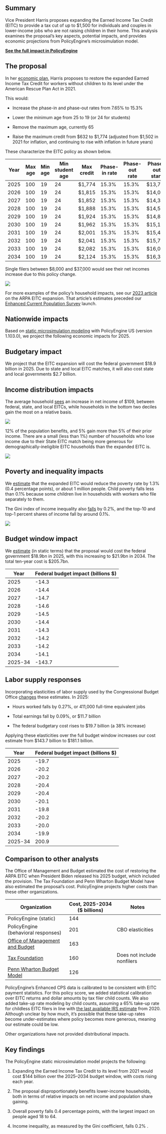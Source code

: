 ## Summary

Vice President Harris proposes expanding the Earned Income Tax Credit (EITC) to provide a tax cut of up to $1,500 for individuals and couples in lower-income jobs who are not raising children in their home. This analysis examines the proposal’s key aspects, potential impacts, and provides economic projections from PolicyEngine’s microsimulation model.

[**See the full impact in PolicyEngine**](https://policyengine.org/us/policy?focus=policyOutput.policyBreakdown&reform=67696&region=enhanced_us&timePeriod=2025&baseline=2&household=47732)

## The proposal

In her [economic plan](https://kamalaharris.com/wp-content/uploads/2024/09/Policy_Book_Economic-Opportunity.pdf), Harris proposes to restore the expanded Earned Income Tax Credit for workers without children to its level under the American Rescue Plan Act in 2021.

This would:

* Increase the phase-in and phase-out rates from 7.65% to 15.3%

* Lower the minimum age from 25 to 19 (or 24 for students)

* Remove the maximum age, currently 65

* Raise the maximum credit from $632 to $1,774 (adjusted from $1,502 in 2021 for inflation, and continuing to rise with inflation in future years)

These characterize the EITC policy as shown below.

| Year | Max age | Min age | Min student age | Max credit | Phase-in rate | Phase-out rate | Phase-out start |
|------|---------|---------|-----------------|------------|---------------|----------------|-----------------|
| 2025 | 100     | 19      | 24              | $1,774     | 15.3%         | 15.3%          | $13,706         |
| 2026 | 100     | 19      | 24              | $1,815     | 15.3%         | 15.3%          | $14,022         |
| 2027 | 100     | 19      | 24              | $1,852     | 15.3%         | 15.3%          | $14,306         |
| 2028 | 100     | 19      | 24              | $1,888     | 15.3%         | 15.3%          | $14,582         |
| 2029 | 100     | 19      | 24              | $1,924     | 15.3%         | 15.3%          | $14,858         |
| 2030 | 100     | 19      | 24              | $1,962     | 15.3%         | 15.3%          | $15,150         |
| 2031 | 100     | 19      | 24              | $2,001     | 15.3%         | 15.3%          | $15,450         |
| 2032 | 100     | 19      | 24              | $2,041     | 15.3%         | 15.3%          | $15,758         |
| 2033 | 100     | 19      | 24              | $2,082     | 15.3%         | 15.3%          | $16,074         |
| 2034 | 100     | 19      | 24              | $2,124     | 15.3%         | 15.3%          | $16,398         |


Single filers between $8,000 and $37,000 would see their net incomes increase due to this policy change.

![](https://cdn-images-1.medium.com/max/3044/0*rozC7JqH_bOzaUD_)

For more examples of the policy’s household impacts, see our [2023 article](https://policyengine.org/us/research/restoring-arpa-eitc) on the ARPA EITC expansion. That article’s estimates preceded our [Enhanced Current Population Survey](https://policyengine.org/us/research/enhanced-cps-beta) launch.

## Nationwide impacts

Based on [static microsimulation modeling](https://policyengine.org/us/policy?focus=policyOutput.policyBreakdown&reform=67696&region=enhanced_us&timePeriod=2025&baseline=2&household=47732) with PolicyEngine US (version 1.103.0), we project the following economic impacts for 2025.

## Budgetary impact

We project that the EITC expansion will cost the federal government $18.9 billion in 2025. Due to state and local EITC matches, it will also cost state and local governments $2.7 billion.

## Income distribution impacts

The average household [sees](https://policyengine.org/us/policy?focus=policyOutput.distributionalImpact.incomeDecile.relative&reform=67064&region=enhanced_us&timePeriod=2025&baseline=2&household=47732) an increase in net income of $109, between federal, state, and local EITCs, while households in the bottom two deciles gain the most on a relative basis.

![](https://cdn-images-1.medium.com/max/3152/0*r6VvrLKiMIAkn9jx)

12% of the population benefits, and 5% gain more than 5% of their prior income. There are a small (less than 1%) number of households who lose income due to their State EITC match being more generous for demographically-ineligible EITC households than the expanded EITC is.

![](https://cdn-images-1.medium.com/max/3200/0*s42zWiiXqimZLITE)

## Poverty and inequality impacts

We [estimate](https://policyengine.org/us/policy?focus=policyOutput.povertyImpact.regular.byAge&reform=67696&region=enhanced_us&timePeriod=2025&baseline=2) that the expanded EITC would reduce the poverty rate by 1.3% (0.4 percentage points), or about 1 million people. Child poverty falls less than 0.1% because some children live in households with workers who file separately to them.

The Gini index of income inequality also [falls](https://policyengine.org/us/policy?focus=policyOutput.inequalityImpact&reform=67696&region=enhanced_us&timePeriod=2025&baseline=2) by 0.2%, and the top-10 and top-1 percent shares of income fall by around 0.1%.

![](https://cdn-images-1.medium.com/max/3196/0*AeI48oVouiLsbEg-)

## Budget window impact

We [estimate](https://colab.research.google.com/drive/1uf-gmlWPDCasV6KP68M2165wGLqjDf8m#scrollTo=fKBzuOkw9i8n) (in static terms) that the proposal would cost the federal government $18.9bn in 2025, with this increasing to $21.9bn in 2034. The total ten-year cost is $205.7bn.

| Year     | Federal budget impact (billions $) |
|----------|------------------------------------|
| 2025     | -14.3                              |
| 2026     | -14.4                              |
| 2027     | -14.7                              |
| 2028     | -14.6                              |
| 2029     | -14.5                              |
| 2030     | -14.4                              |
| 2031     | -14.3                              |
| 2032     | -14.2                              |
| 2033     | -14.2                              |
| 2034     | -14.1                              |
| 2025-34  | -143.7                             |

## Labor supply responses

Incorporating elasticities of labor supply used by the Congressional Budget Office [changes](https://policyengine.org/us/policy?focus=policyOutput.laborSupplyImpact.hours&reform=67706&region=enhanced_us&timePeriod=2025&baseline=2) these estimates. In 2025:

* Hours worked falls by 0.27%, or 411,000 full-time equivalent jobs

* Total earnings fall by 0.09%, or $11.7 billion

* The federal budgetary cost rises to $19.7 billion (a 38% increase)

Applying these elasticities over the full budget window increases our cost estimate from $143.7 billion to $181.1 billion.

| Year     | Federal budget impact (billions $) |
|----------|------------------------------------|
| 2025     | -19.7                              |
| 2026     | -20.2                              |
| 2027     | -20.2                              |
| 2028     | -20.4                              |
| 2029     | -20.4                              |
| 2030     | -20.1                              |
| 2031     | -19.8                              |
| 2032     | -20.2                              |
| 2033     | -20.0                              |
| 2034     | -19.9                              |
| 2025-34  | 200.9                              |

## Comparison to other analysts

The Office of Management and Budget estimated the cost of restoring the ARPA EITC when President Biden released his 2025 budget, which included the provision. The Tax Foundation and Penn Wharton Budget Model have also estimated the proposal’s cost. PolicyEngine projects higher costs than these other organizations.

| Organization                         | Cost, 2025-2034 ($ billions) | Notes                                      |
|--------------------------------------|------------------------------|--------------------------------------------|
| PolicyEngine (static)                | 144                          |                                            |
| PolicyEngine (behavioral responses)  | 201                          | CBO elasticities                           |
| [Office of Management and Budget](https://www.whitehouse.gov/wp-content/uploads/2024/03/budget_fy2025.pdf#page=150) | 163                          |                                            |
| [Tax Foundation](https://taxfoundation.org/research/all/federal/kamala-harris-tax-plan-2024/)  | 160                          | Does not include nonfilers                 |
| [Penn Wharton Budget Model](https://budgetmodel.wharton.upenn.edu/estimates/2024/8/20/harris-campaign-revenue-effects-of-ctc-eitc-and-aca-premium-subsidy) | 126                          |                                            |

PolicyEngine’s Enhanced CPS data is calibrated to be consistent with EITC payment statistics. For this policy score, we added statistical calibration over EITC returns and dollar amounts by tax filer child counts. We also added take-up rate modeling by child counts, assuming a 65% take-up rate for childless EITC filers in line with [the last available IRS estimate](https://www.taxpayeradvocate.irs.gov/wp-content/uploads/2020/08/JRC20_Volume3.pdf#page=62) from 2020. Although unclear by how much, it’s possible that these take-up rates become under-estimates where policy becomes more generous, meaning our estimate could be low.

Other organizations have not provided distributional impacts.

## Key findings

The PolicyEngine static microsimulation model projects the following:

1. Expanding the Earned Income Tax Credit to its level from 2021 would cost $144 billion over the 2025–2034 budget window, with costs rising each year.

1. The proposal disproportionately benefits lower-income households, both in terms of relative impacts on net income and population share gaining.

1. Overall poverty falls 0.4 percentage points, with the largest impact on people aged 18 to 64.

1. Income inequality, as measured by the Gini coefficient, falls 0.2% .
